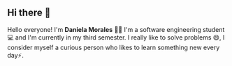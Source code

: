 ## Hi there 👋

Hello everyone! I'm **Daniela Morales** 🙋‍♀️
I'm a software engineering student 💻 and I'm currently in my third semester. I really like to solve problems 😄, I consider myself a curious person who likes to learn something new every day⚡.

